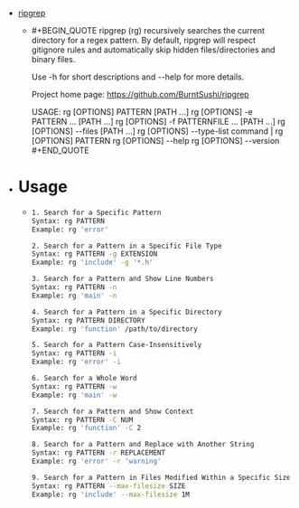 - [ripgrep](https://github.com/BurntSushi/ripgrep)
	- #+BEGIN_QUOTE
	  ripgrep (rg) recursively searches the current directory for a regex pattern.
	  By default, ripgrep will respect gitignore rules and automatically skip hidden
	  files/directories and binary files.
	  
	  Use -h for short descriptions and --help for more details.
	  
	  Project home page: https://github.com/BurntSushi/ripgrep
	  
	  
	  USAGE:
	      rg [OPTIONS] PATTERN [PATH ...]
	      rg [OPTIONS] -e PATTERN ... [PATH ...]
	      rg [OPTIONS] -f PATTERNFILE ... [PATH ...]
	      rg [OPTIONS] --files [PATH ...]
	      rg [OPTIONS] --type-list
	      command | rg [OPTIONS] PATTERN
	      rg [OPTIONS] --help
	      rg [OPTIONS] --version
	  #+END_QUOTE
- # Usage
	- ```bash
	  1. Search for a Specific Pattern
	  Syntax: rg PATTERN
	  Example: rg 'error'
	  
	  2. Search for a Pattern in a Specific File Type
	  Syntax: rg PATTERN -g EXTENSION
	  Example: rg 'include' -g '*.h'
	  
	  3. Search for a Pattern and Show Line Numbers
	  Syntax: rg PATTERN -n
	  Example: rg 'main' -n
	  
	  4. Search for a Pattern in a Specific Directory
	  Syntax: rg PATTERN DIRECTORY
	  Example: rg 'function' /path/to/directory
	  
	  5. Search for a Pattern Case-Insensitively
	  Syntax: rg PATTERN -i
	  Example: rg 'error' -i
	  
	  6. Search for a Whole Word
	  Syntax: rg PATTERN -w
	  Example: rg 'main' -w
	  
	  7. Search for a Pattern and Show Context
	  Syntax: rg PATTERN -C NUM
	  Example: rg 'function' -C 2
	  
	  8. Search for a Pattern and Replace with Another String
	  Syntax: rg PATTERN -r REPLACEMENT
	  Example: rg 'error' -r 'warning'
	  
	  9. Search for a Pattern in Files Modified Within a Specific Size
	  Syntax: rg PATTERN --max-filesize SIZE
	  Example: rg 'include' --max-filesize 1M
	  ```